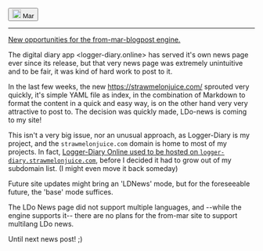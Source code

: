 <button><img src="https://avatars.githubusercontent.com/u/101558380?s=400&u=aa8f776b3e11f02130575d1b46851cca05a0c981&v=4" height="18px" alt="small Mar self-portrait"> Mar</button>
<hr />

<u>New opportunities for the from-mar-blogpost engine.</u>

The digital diary app <logger-diary.online> has served it's own news page ever since its release, but that very news page was extremely unintuitive and to be fair, it was kind of hard work to post to it.

In the last few weeks, the new <https://strawmelonjuice.com/> sprouted very quickly, it's simple YAML file as index, in the combination of Markdown to format the content in a quick and easy way, is on the other hand very very attractive to post to. The decision was quickly made, LDo-news is coming to my site!

This isn't a very big issue, nor an unusual approach, as Logger-Diary is my project, and the `strawmelonjuice.com` domain is home to most of my projects. In fact, [Logger-Diary Online used to be hosted on `logger-diary.strawmelonjuice.com`](?p=posts/LDo/moved-to-logger-diary.online), before I decided it had to grow out of my subdomain list. (I might even move it back someday)

Future site updates might bring an 'LDNews' mode, but for the foreseeable future, the 'base' mode suffices. 

The LDo News page did not support multiple languages, and --while the engine supports it-- there are no plans for the from-mar site to support multilang LDo news.



Until next news post! ;)